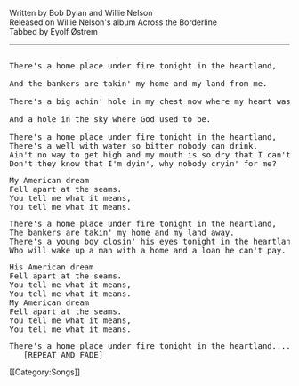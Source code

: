 Written by Bob Dylan and Willie Nelson<br>
Released on Willie Nelson's album <span class="recordlink">Across the Borderline </span>
<br>
Tabbed by Eyolf Østrem

----
<pre class="verse">

There's a home place under fire tonight in the heartland,

And the bankers are takin' my home and my land from me.

There's a big achin' hole in my chest now where my heart was,

And a hole in the sky where God used to be.

There's a home place under fire tonight in the heartland,
There's a well with water so bitter nobody can drink.
Ain't no way to get high and my mouth is so dry that I can't speak.
Don't they know that I'm dyin', why nobody cryin' for me? </pre>
<pre class="refrain">My American dream
Fell apart at the seams.
You tell me what it means,
You tell me what it means. </pre>
<pre class="verse">There's a home place under fire tonight in the heartland,
The bankers are takin' my home and my land away.
There's a young boy closin' his eyes tonight in the heartland
Who will wake up a man with a home and a loan he can't pay. </pre>
<pre class="refrain">His American dream
Fell apart at the seams.
You tell me what it means,
You tell me what it means.
My American dream
Fell apart at the seams.
You tell me what it means,
You tell me what it means. </pre>
<pre class="verse">There's a home place under fire tonight in the heartland....
   [REPEAT AND FADE]</pre>

[[Category:Songs]]